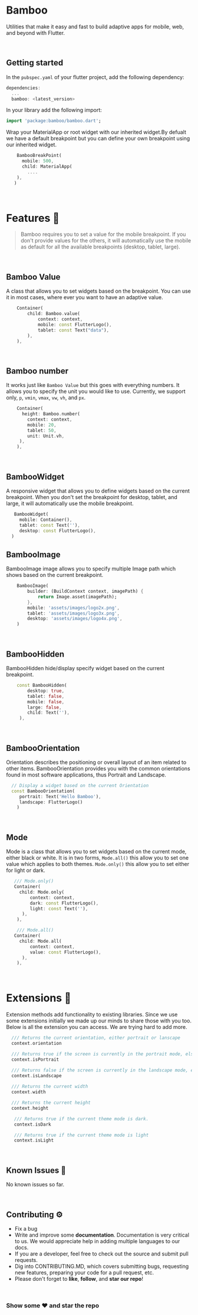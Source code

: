 # Bamboo

Utilities that make it easy and fast to build adaptive apps for mobile, web, and beyond with Flutter.

<p>&nbsp;</p>

## Getting started

  
In the `pubspec.yaml` of your flutter project, add the following dependency:

```dart
dependencies:
  ...
  bamboo: <latest_version>
```

In your library add the following import:

```dart
import 'package:bamboo/bamboo.dart';
```

Wrap your MaterialApp or root widget with our inherited widget.By defualt we have a default breakpoint but you can define your own breakpoint using our inherited widget.

```dart
    BambooBreakPoint(
      mobile: 500,
      child: MaterialApp(
        ....
    ),
   )
```


<p>&nbsp;</p>

# Features 📝
> Bamboo requires you to set a value for the mobile breakpoint. If you don't provide values for the others, it will automatically use the mobile as default for all the available breakpoints (desktop, tablet, large). 

<p>&nbsp;</p>

## Bamboo Value
A class that allows you to set widgets based on the breakpoint. You can use it in most cases, where ever you want to have an adaptive value.

```dart
    Container(
        child: Bamboo.value(
            context: context,
            mobile: const FlutterLogo(),
            tablet: const Text("data"),
        ),
    ),
```

<p>&nbsp;</p>

## Bamboo number
It works just like `Bamboo Value` but this goes with everything numbers. It allows you to specify the unit you would like to use. Currently, we support only, `p`, `vmin`, `vmax`, `vw`, `vh`, and `px`.

```dart
    Container(
      height: Bamboo.number(
        context: context,
        mobile: 20,
        tablet: 50,
        unit: Unit.vh,
     ),
    ),
```

<p>&nbsp;</p>

## BambooWidget
A responsive widget that allows you to define widgets based on the current breakpoint. When you don't set the breakpoint for desktop, tablet, and large, it will automatically use the mobile breakpoint.

```dart
   BambooWidget(
     mobile: Container(),
     tablet: const Text(''),
     desktop: const FlutterLogo(),
  )
```

##  BambooImage
BambooImage image allows you to specify multiple Image path which shows based on the current breakpoint.

```dart
    BambooImage(
        builder: (BuildContext context, imagePath) {
            return Image.asset(imagePath);
        },
        mobile: 'assets/images/logo2x.png',
        tablet: 'assets/images/logo3x.png',
        desktop: 'assets/images/logo4x.png',
    )
```

<p>&nbsp;</p>

## BambooHidden
BambooHidden hide/display specify widget based on the current breakpoint.

```dart
    const BambooHidden(
        desktop: true,
        tablet: false,
        mobile: false,
        large: false,
        child: Text(''),
     ),
```


<p>&nbsp;</p>

## BambooOrientation
Orientation describes the positioning or overall layout of an item related to other items. BambooOrientation provides you with the common orientations found in most software applications, thus Portrait and Landscape.

```dart
  // Display a widget based on the current Orientation
  const BambooOrientation(
     portrait: Text('Hello Bamboo'),
     landscape: FlutterLogo()
    )
```

<p>&nbsp;</p>

## Mode
Mode is a class that allows you to set widgets based on the current mode, either black or white. It is in two forms, `Mode.all()` this allow you to set one value which applies to both themes. `Mode.only()` this allow you to set either for light or dark.

```dart
   /// Mode.only()
   Container(
     child: Mode.only(
         context: context,
         dark: const FlutterLogo(),
         light: const Text(''),
      ),
    ),

    /// Mode.all()
   Container(
     child: Mode.all(
         context: context,
         value: const FlutterLogo(),
      ),
    ),
```
<p>&nbsp;</p>

# Extensions 📍
Extension methods add functionality to existing libraries. Since we use some extensions initially we made up our minds to share those with you too. Below is all the extension you can access. We are trying hard to add more.

```dart
  /// Returns the current orientation, either portrait or lanscape
  context.orientation

  /// Returns true if the screen is currently in the portrait mode, else false
  context.isPortrait

  /// Returns false if the screen is currently in the landscape mode, else false
  context.isLandscape
 
  /// Returns the current width
  context.width

  /// Returns the current height
  context.height

   /// Returns true if the current theme mode is dark.
   context.isDark

   /// Returns true if the current theme mode is light
   context.isLight
```

<p>&nbsp;</p>

## Known Issues 🧪

No known issues so far.


<p>&nbsp;</p>

## Contributing ⚙️

*   Fix a bug
*   Write and improve some **documentation**. Documentation is very critical to us. We would appreciate help in adding multiple languages to our docs.
*   If you are a developer, feel free to check out the source and submit pull requests.
*   Dig into CONTRIBUTING.MD, which covers submitting bugs, requesting new features, preparing your code for a pull request, etc.
*   Please don't forget to **like**, **follow**, and **star our repo**!

<p>&nbsp;</p>

### Show some ❤️ and star the repo
